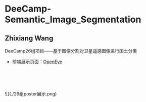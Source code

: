 # DeeCamp-Semantic_Image_Segmentation
## Zhixiang Wang

DeeCamp26组项目——基于图像分割对卫星遥感图像进行国土分类

* 前端展示页面：[OpenEye](http://49.232.23.37/index.html)
<br>
<br>
<br>
<br>
![](./26组poster展示.png)
